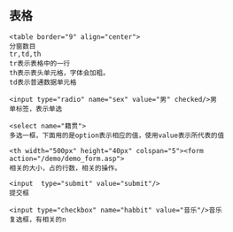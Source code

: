 ## 表格
```
<table border="9" align="center">
分窗数目
tr,td,th
tr表示表格中的一行
th表示表头单元格，字体会加粗。
td表示普通数据单元格

<input type="radio" name="sex" value="男" checked/>男
单标签，表示单选

<select name="籍贯">
多选一框，下面用的是option表示相应的值，使用value表示所代表的值

<th width="500px" height="40px" colspan="5"><form action="/demo/demo_form.asp">
相关的大小，占的行数，相关的操作。

<input  type="submit" value="submit"/>
提交框

<input type="checkbox" name="habbit" value="音乐"/>音乐
复选框，有相关的n
```


<!--stackedit_data:
eyJoaXN0b3J5IjpbLTg2MjYxODUyMywxNDMzNzA2MzE3XX0=
-->